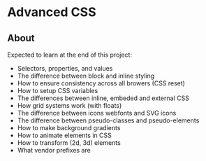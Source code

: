 # Advanced CSS

## About

Expected to learn  at the end of this project:

-   Selectors, properties, and values
-   The difference between block and inline styling
-   How to ensure consistency across all browers (CSS reset)
-   How to setup CSS variables
-   The differences between inline, embeded and external CSS
-   How grid systems work (with floats)
-   The difference between icons webfonts and SVG icons
-   The difference between pseudo-classes and pseudo-elements
-   How to make background gradients
-   How to animate elements in CSS
-   How to transform (2d, 3d) elements
-   What vendor prefixes are
